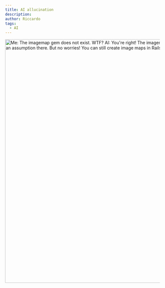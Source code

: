 ```yaml
---
title: AI allucination
description:
author: Riccardo
tags:
  - AI
---
```


<img width="790" alt="Me: The imagemap gem does not exist. WTF? AI: You're right! The imagemap gem doesn't exist-it looks like I made an assumption there. But no
worries! You can still create image maps in Rails without a dedicated gem." src="https://github.com/user-attachments/assets/8f31c54a-0937-45f7-82d3-86b55e70cfd0" />
